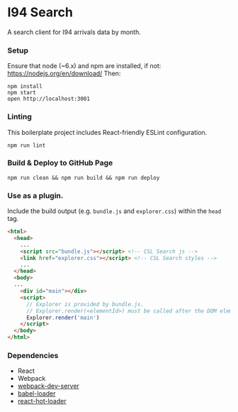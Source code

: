 I94 Search
=====================

A search client for I94 arrivals data by month.  

### Setup
Ensure that node (~6.x) and npm are installed, if not:  https://nodejs.org/en/download/
Then:

```
npm install
npm start
open http://localhost:3001
```

### Linting

This boilerplate project includes React-friendly ESLint configuration.

```
npm run lint
```

### Build & Deploy to GitHub Page

```
npm run clean && npm run build && npm run deploy
```

### Use as a plugin.

Include the build output (e.g. `bundle.js` and `explorer.css`) within the `head` tag.
```html
<html>
  <head>
    ...
    <script src="bundle.js"></script> <!-- CSL Search js -->
    <link href="explorer.css"></script> <!-- CSL Search styles -->
    ...
  </head>
  <body>
  ...
    <div id="main"></div>
    <script>
      // Explorer is provided by bundle.js.
      // Explorer.render(<elementId>) must be called after the DOM element.
      Explorer.render('main')
    </script>
  </body>
</html>
```

### Dependencies

* React
* Webpack
* [webpack-dev-server](https://github.com/webpack/webpack-dev-server)
* [babel-loader](https://github.com/babel/babel-loader)
* [react-hot-loader](https://github.com/gaearon/react-hot-loader)
